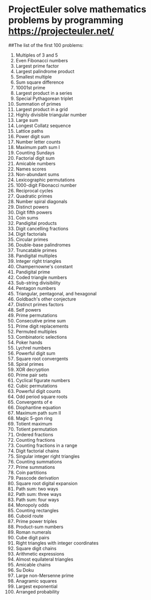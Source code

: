 # ProjectEuler solve mathematics problems by programming https://projecteuler.net/
##The list of the first 100 problems:
1. Multiples of 3 and 5
2. Even Fibonacci numbers
3. Largest prime factor
4. Largest palindrome product
5. Smallest multiple
6. Sum square difference
7. 10001st prime
8. Largest product in a series
9. Special Pythagorean triplet
10. Summation of primes
11. Largest product in a grid
12. Highly divisible triangular number
13. Large sum
14. Longest Collatz sequence
15. Lattice paths
16. Power digit sum
17. Number letter counts
18. Maximum path sum I
19. Counting Sundays
20. Factorial digit sum
21. Amicable numbers
22. Names scores
23. Non-abundant sums
24. Lexicographic permutations
25. 1000-digit Fibonacci number
26. Reciprocal cycles
27. Quadratic primes
28. Number spiral diagonals
29. Distinct powers
30. Digit fifth powers
31. Coin sums
32. Pandigital products
33. Digit cancelling fractions
34. Digit factorials
35. Circular primes
36. Double-base palindromes
37. Truncatable primes
38. Pandigital multiples
39. Integer right triangles
40. Champernowne's constant
41. Pandigital prime
42. Coded triangle numbers
43. Sub-string divisibility
44. Pentagon numbers
45. Triangular, pentagonal, and hexagonal
46. Goldbach's other conjecture
47. Distinct primes factors
48. Self powers
49. Prime permutations
50. Consecutive prime sum 
51. Prime digit replacements
52. Permuted multiples 
53. Combinatoric selections
54. Poker hands
55. Lychrel numbers
56. Powerful digit sum
57. Square root convergents
58. Spiral primes
59. XOR decryption 
60. Prime pair sets 
61. Cyclical figurate numbers
62. Cubic permutations
63. Powerful digit counts 
64. Odd period square roots 
65. Convergents of e 
66. Diophantine equation
67. Maximum path sum II
68. Magic 5-gon ring 
69. Totient maximum
70. Totient permutation
71. Ordered fractions
72. Counting fractions
73. Counting fractions in a range
74. Digit factorial chains
75. Singular integer right triangles
76. Counting summations
77. Prime summations
78. Coin partitions
79. Passcode derivation
80. Square root digital expansion
81. Path sum: two ways
82. Path sum: three ways
83. Path sum: four ways
84. Monopoly odds
85. Counting rectangles
86. Cuboid route
87. Prime power triples 
88. Product-sum numbers
89. Roman numerals
90. Cube digit pairs
91. Right triangles with integer coordinates
92. Square digit chains
93. Arithmetic expressions
94. Almost equilateral triangles
95. Amicable chains
96. Su Doku
97. Large non-Mersenne prime
98. Anagramic squares
99. Largest exponential
100. Arranged probability
